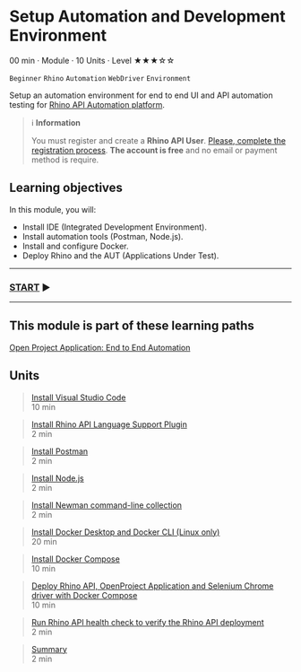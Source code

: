 # Setup Automation and Development Environment
00 min · Module · 10 Units · Level ★★★☆☆

`Beginner` `Rhino` `Automation` `WebDriver` `Environment`

Setup an automation environment for end to end UI and API automation testing for [Rhino API Automation platform](https://github.com/savanna-projects/rhino-agent).

> :information_source: **Information**
>
> You must register and create a **Rhino API User**. [Please, complete the registration process](./../CreateRhinoAccount.md). **The account is free** and no email or payment method is require.  

## Learning objectives
In this module, you will:

* Install IDE (Integrated Development Environment).
* Install automation tools (Postman, Node.js).
* Install and configure Docker.
* Deploy Rhino and the AUT (Applications Under Test).

---
### [START](./01.InstallVisualStudioCode.md) :arrow_forward:
---

## This module is part of these learning paths  
[Open Project Application: End to End Automation](../Tutorials.OpenProject/Module.md)

## Units
> [Install Visual Studio Code](./01.InstallVisualStudioCode.md)  
  10 min  
 
> [Install Rhino API Language Support Plugin](./02.InstallRhinoLanguageExtension.md)  
  2 min  

> [Install Postman](./03.InstallPostman.md)  
  2 min  

> [Install Node.js](./04.InstallNodeJs.md)  
  2 min  

> [Install Newman command-line collection](./05.InstallNewman.md)  
  2 min  

> [Install Docker Desktop and Docker CLI (Linux only)](./06.InstallDockerDesktopAndCli.md)  
  20 min  

> [Install Docker Compose](./07.InstallDockerCompose.md)  
  10 min  

> [Deploy Rhino API, OpenProject Application and Selenium Chrome driver with Docker Compose](./08.SutDeployment.md)  
  10 min  

> [Run Rhino API health check to verify the Rhino API deployment](./09.RhinoHealthCheck.md)  
  2 min  

> [Summary]()  
  2 min

